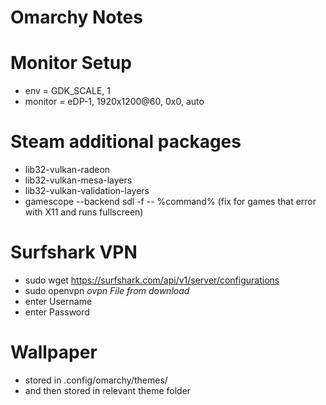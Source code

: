 # Omarchy Notes

# Monitor Setup
- env = GDK_SCALE, 1
- monitor = eDP-1, 1920x1200@60, 0x0, auto

# Steam additional packages
- lib32-vulkan-radeon
- lib32-vulkan-mesa-layers
- lib32-vulkan-validation-layers
- gamescope --backend sdl -f -- %command% (fix for games that error with X11 and runs fullscreen)

# Surfshark VPN
- sudo wget https://surfshark.com/api/v1/server/configurations
- sudo openvpn *ovpn File from download*
- enter Username
- enter Password

# Wallpaper
- stored in .config/omarchy/themes/
- and then stored in relevant theme folder

